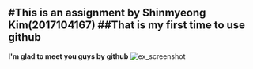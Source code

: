 #This is an assignment by Shinmyeong Kim(2017104167)
##That is my **first time** to use github
---
**I'm glad to meet you guys by github**
![ex_screenshot](./img/spungebob)
